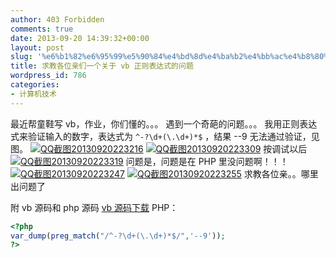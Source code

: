 ```yaml
---
author: 403 Forbidden
comments: true
date: 2013-09-20 14:39:32+00:00
layout: post
slug: '%e6%b1%82%e6%95%99%e5%90%84%e4%bd%8d%e4%ba%b2%e4%bb%ac%e4%b8%80%e4%b8%aa%e5%85%b3%e4%ba%8e-vb-%e6%ad%a3%e5%88%99%e8%a1%a8%e8%be%be%e5%bc%8f%e7%9a%84%e9%97%ae%e9%a2%98'
title: 求教各位亲们一个关于 vb 正则表达式的问题
wordpress_id: 786
categories:
- 计算机技术
---
```

最近帮童鞋写 vb，作业，你们懂的。。。
遇到一个奇葩的问题。。。
我用正则表达式来验证输入的数字，表达式为 ``^-?\d+(\.\d+)*$``
，结果 --9 无法通过验证，见图。
[![QQ截图20130920223216](/uploads/201309//QQ截图20130920223216.png)](/uploads/201309//QQ截图20130920223216.png)
[![QQ截图20130920223309](/uploads/201309//QQ截图20130920223309.png)](/uploads/201309//QQ截图20130920223309.png)
按调试以后
[![QQ截图20130920223319](/uploads/201309//QQ截图20130920223319.png)](/uploads/201309//QQ截图20130920223319.png)
问题是，问题是在 PHP 里没问题啊！！！
[![QQ截图20130920223247](/uploads/201309//QQ截图20130920223247.png)](/uploads/201309//QQ截图20130920223247.png)
[![QQ截图20130920223255](/uploads/201309//QQ截图20130920223255.png)](/uploads/201309//QQ截图20130920223255.png)
求教各位亲。。哪里出问题了

附 vb 源码和 php 源码
[vb 源码下载](/uploads/201309//20130920.zip)
PHP：
```php
<?php
var_dump(preg_match("/^-?\d+(\.\d+)*$/",'--9'));
?>
```

